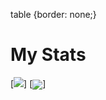 <!--
**CPMOliveira/CPMOliveira** is a ✨ _special_ ✨ repository because its `README.md` (this file) appears on your GitHub profile.

Here are some ideas to get you started:

- 🔭 I’m currently working on ...
- 🌱 I’m currently learning ...
- 👯 I’m looking to collaborate on ...
- 🤔 I’m looking for help with ...
- 💬 Ask me about ...
- 📫 How to reach me: ...
- 😄 Pronouns: ...
- ⚡ Fun fact: ...
-->

table {border: none;}

# My Stats

[<img src="https://github-readme-stats.vercel.app/api/top-langs/?username=cpmoliveira&theme=merko&hide_title=true&show_icons=true&count_private=true&layout=compact&langs_count=10" />]
[<img align="center" src="https://github-readme-stats.vercel.app/api?username=cpmoliveira&theme=merko&hide_title=true&show_icons=true&count_private=true&include_all_commits=true" />]

<!--
<center>
  <table>
		<tr>
			<td>
				<img width="400px" align="left" src="https://github-readme-stats.vercel.app/api/top-langs/?username=cpmoliveira&theme=merko&hide_title=true&show_icons=true&count_private=true&layout=compact&langs_count=10"/>
			</td>
			<td>
				<img width="490px" align="left" src="https://github-readme-stats.vercel.app/api?username=cpmoliveira&theme=merko&hide_title=true&show_icons=true&count_private=true&include_all_commits=true"/>
			</td>
		</tr>
	</table>
</center>
-->
